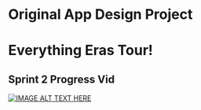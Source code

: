 Original App Design Project
===

# Everything Eras Tour!

## Sprint 2 Progress Vid
[![IMAGE ALT TEXT HERE](https://img.youtube.com/vi/IkeKlsKzKXw/0.jpg)](https://www.youtube.com/watch?v=IkeKlsKzKXw)
